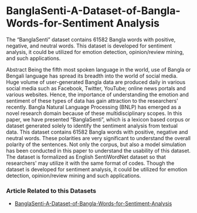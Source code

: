 # BanglaSenti-A-Dataset-of-Bangla-Words-for-Sentiment Analysis

The “BanglaSenti”  dataset contains 61582 Bangla words with positive, negative, and neutral words. This dataset is developed for sentiment analysis, it could be utilized for emotion detection, opinion/review mining, and such applications.



Abstract
Being the fifth most spoken language in the world, use of Bangla or Bengali language has spread its breadth into the world of social media. Huge volume of user-generated Bangla data are produced daily in various social media such as Facebook, Twitter, YouTube; online news portals and various websites. Hence, the importance of understanding the emotion and sentiment of these types of data has gain attraction to the researchers' recently. Bangla Natural Language Processing (BNLP) has emerged as a novel research domain because of these multidisciplinary scopes. In this paper, we have presented “BanglaSenti”, which is a lexicon based corpus or dataset generated solely to identify the sentiment analysis from textual data. This dataset contains 61582 Bangla words with positive, negative and neutral words. These polarities are very significant to understand the overall polarity of the sentences. Not only the corpus, but also a model simulation has been conducted in this paper to understand the usability of this dataset. The dataset is formalized as English SentiWordNet dataset so that researchers' may utilize it with the same format of codes. Though the dataset is developed for sentiment analysis, it could be utilized for emotion detection, opinion/review mining and such applications.



### Article Related to this Datasets
- [BanglaSenti-A-Dataset-of-Bangla-Words-for-Sentiment-Analysis](https://ieeexplore.ieee.org/abstract/document/9225565)
